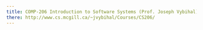 ```yaml
---
title: COMP-206 Introduction to Software Systems (Prof. Joseph Vybihal)
there: http://www.cs.mcgill.ca/~jvybihal/Courses/CS206/
---
```

